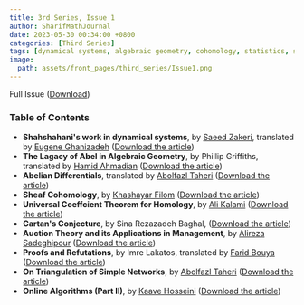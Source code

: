 ```yaml
---
title: 3rd Series, Issue 1
author: SharifMathJournal
date: 2023-05-30 00:34:00 +0800
categories: [Third Series]
tags: [dynamical systems, algebraic geometry, cohomology, statistics, social sciences , algorithms, geometry, manifolds, logic, networks, graph theory, online algorithms, Cartan, Shahshahani, Imre Lakatos]
image:
  path: assets/front_pages/third_series/Issue1.png
---
```


Full Issue ([Download](/assets/archive/secondSeries/3rdSeries_Issue1.pdf))

### Table of Contents

- **Shahshahani's work in dynamical systems**, by [Saeed Zakeri](https://qcpages.qc.cuny.edu/~zakeri/), translated by [Eugene Ghanizadeh](https://github.com/loreanvictor)
 ([Download the article](/assets/archive/secondSeries/articles/Issue2/1.pdf))
- **The Lagacy of Abel in Algebraic Geometry**, by Phillip Griffiths, translated by [Hamid Ahmadian](https://www.linkedin.com/in/hra-data/) ([Download the article](/assets/archive/secondSeries/articles/Issue2/2.pdf))
- **Abelian Differentials**, translated by [Abolfazl Taheri](https://ir.linkedin.com/in/abolfazl-taheri-79077076?original_referer=https%3A%2F%2Fwww.google.com%2F) ([Download the article](/assets/archive/secondSeries/articles/Issue2/3.pdf))
- **Sheaf Cohomology**, by [Khashayar Filom](https://sites.google.com/site/kfilommath/) ([Download the article](/assets/archive/secondSeries/articles/Issue2/4.pdf))
- **Universal Coeffcient Theorem for Homology**, by [Ali Kalami](https://www.linkedin.com/in/ali-kalami-9233b36b/) ([Download the article](/assets/archive/secondSeries/articles/Issue2/5.pdf))
- **Cartan's Conjecture**, by Sina Rezazadeh Baghal, ([Download the article](/assets/archive/secondSeries/articles/Issue2/6.pdf))
- **Auction Theory and its Applications in Management**, by [Alireza Sadeghipour](https://www.linkedin.com/in/alireza-sadeghipour-79591a43/?originalSubdomain=ir) ([Download the article](/assets/archive/secondSeries/articles/Issue2/7.pdf))
- **Proofs and Refutations**, by Imre Lakatos, translated by [Farid Bouya](https://math.oregonstate.edu/directory/farid-bouya) ([Download the article](/assets/archive/secondSeries/articles/Issue2/8.pdf))
- **On Triangulation of Simple Networks**, by [Abolfazl Taheri](https://ir.linkedin.com/in/abolfazl-taheri-79077076?original_referer=https%3A%2F%2Fwww.google.com%2F) ([Download the article](/assets/archive/secondSeries/articles/Issue2/9.pdf))
- **Online Algorithms (Part II)**, by [Kaave Hosseini](https://www.cs.rochester.edu/u/shossei2/) ([Download the article](/assets/archive/secondSeries/articles/Issue2/10.pdf))
